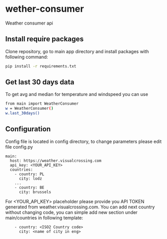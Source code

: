 # wether-consumer
Weather consumer api 

## Install require packages 
Clone repository, go to main app directory and install packages with following command:
```sh
pip install -r requirements.txt
```

## Get last 30 days data
To get avg and median for temperature and windspeed you can use 
```sh
from main import WeatherConsumer
w = WeatherConsumer()
w.last_30days()
```

## Configuration 
Config file is located in config directory, to change parameters please edit file config.py
```
main:
  host: https://weather.visualcrossing.com
  api_key: <YOUR_API_KEY>
  countries:
    - country: PL
      city: lodz
    ...
    - country: BE
      city: brussels
```

For <YOUR_API_KEY> placeholder please provide you API TOKEN generated from weather.visualcrossing.com.
You can add next country without changing code, you can simple add new section under main/countries in following template:
```
    - country: <ISO2 Country code>
      city: <name of city in eng>
```